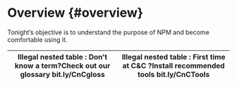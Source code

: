 # Overview {#overview}

Tonight’s objective is to understand the purpose of NPM and become comfortable using it.

| **Illegal nested table :** Don’t know a term?Check out our glossary bit.ly/CnCgloss | **Illegal nested table :** First time at C&amp;C ?Install recommended tools bit.ly/CnCTools |
| --- | --- |